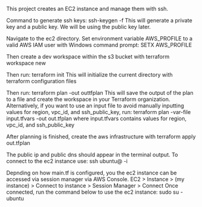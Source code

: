 This project creates an EC2 instance and manage them with ssh.

Command to generate ssh keys:
ssh-keygen -f <path to ssh private key>
This will generate a private key and a public key. We will be using the public key later.

Navigate to the ec2 directory.
Set environment variable AWS_PROFILE to a valid AWS IAM user with
Windows command prompt:
SETX AWS_PROFILE <iam user>

Then create a dev workspace within the s3 bucket with
terraform workspace new <dev environment name>

Then run:
terraform init
This will initialize the current directory with terraform configuration files

Then run: 
terraform plan -out outtfplan
This will save the output of the plan to a file and create the workspace in your Terraform organization.
Alternatively, if you want to use an input file to avoid manually inputting values for region, vpc_id, and ssh_public_key, run:
terraform plan -var-file input.tfvars -out out.tfplan
where input.tfvars contains values for region, vpc_id, and ssh_public_key

After planning is finished, create the aws infrastructure with
terraform apply out.tfplan

The public ip and public dns should appear in the terminal output.
To connect to the ec2 instance use:
ssh ubuntu@<public IP address> -i <path to your ssh private key>

Depnding on how main.tf is configured, you the ec2 instance can be accessed via session manager via AWS Console.
EC2 > Instance > (my instance) > Connect to instance > Session Manager > Connect
Once connected, run the command below to use the ec2 instance:
sudo su - ubuntu
